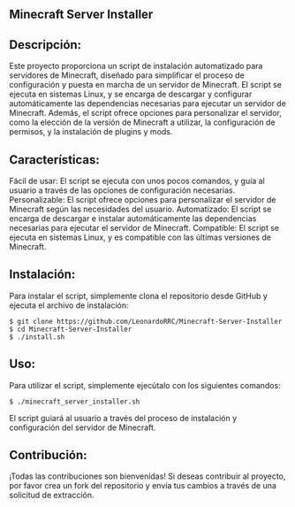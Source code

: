 ## Minecraft Server Installer

## Descripción:
Este proyecto proporciona un script de instalación automatizado para servidores de Minecraft, diseñado para simplificar el proceso de configuración y puesta en marcha de un servidor de Minecraft. El script se ejecuta en sistemas Linux, y se encarga de descargar y configurar automáticamente las dependencias necesarias para ejecutar un servidor de Minecraft. Además, el script ofrece opciones para personalizar el servidor, como la elección de la versión de Minecraft a utilizar, la configuración de permisos, y la instalación de plugins y mods.

## Características:
Fácil de usar: El script se ejecuta con unos pocos comandos, y guía al usuario a través de las opciones de configuración necesarias.
Personalizable: El script ofrece opciones para personalizar el servidor de Minecraft según las necesidades del usuario.
Automatizado: El script se encarga de descargar e instalar automáticamente las dependencias necesarias para ejecutar el servidor de Minecraft.
Compatible: El script se ejecuta en sistemas Linux, y es compatible con las últimas versiones de Minecraft.

## Instalación:
Para instalar el script, simplemente clona el repositorio desde GitHub y ejecuta el archivo de instalación:

```console
$ git clone https://github.com/LeonardoRRC/Minecraft-Server-Installer
$ cd Minecraft-Server-Installer
$ ./install.sh
```

## Uso:
Para utilizar el script, simplemente ejecútalo con los siguientes comandos:

```console
$ ./minecraft_server_installer.sh
```

El script guiará al usuario a través del proceso de instalación y configuración del servidor de Minecraft.

## Contribución:
¡Todas las contribuciones son bienvenidas! Si deseas contribuir al proyecto, por favor crea un fork del repositorio y envía tus cambios a través de una solicitud de extracción.
